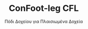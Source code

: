 ---
title: "ConFoot-leg CFL"
subtitle: "Πόδι Δοχείου για Πλαισιωμένα Δοχεία"
mainImage: "/images/products/confoot-leg-cfl-main.jpg"
gallery:
  - "/images/products/confoot-leg-cfl-1.jpg"
  - "/images/products/confoot-leg-cfl-2.jpg"
  - "/images/products/confoot-leg-cfl-3.jpg"
shortDescription: "Το ConFoot-leg CFL είναι σχεδιασμένο ειδικά για πλαισιωμένα δοχεία, ταιριάζοντας στα πλαίσια με τέλειο τρόπο ώστε τα δοχεία να μπορούν να χρησιμοποιηθούν ως δοχεία αποθήκευσης υγρών και άλλων υλικών."
technicalDescription: "Το μοντέλο CFL έχει σχεδιαστεί για σφαιρικά δοχεία που χρησιμοποιούνται για τη μεταφορά υγρών που απαιτούν αντοχή σε υψηλές πιέσεις, καθώς η σφαιρική μορφή διαχειρίζεται καλύτερα την πίεση, αλλά χρειάζεται πλαίσια γύρω του για να είναι μεταφερόμενο."
videoID: "C2KwnEb-npU"
faq:
  - question: "Τι είναι το ConFoot-leg CFL;"
    answer: |
      Το ConFoot-leg CFL είναι σχεδιασμένο ειδικά για πλαισιωμένα δοχεία, ταιριάζοντας στα πλαίσια με τέλειο τρόπο ώστε τα δοχεία να μπορούν να χρησιμοποιηθούν ως δοχεία αποθήκευσης υγρών και άλλων υλικών.
  - question: "Πώς λειτουργεί το ConFoot-leg CFL;"
    answer: |
      Το ConFoot-leg CFL προσαρμόζεται με ασφάλεια στα πλαίσια των σφαιρικών δοχείων, παρέχοντας σταθερή υποστήριξη ενώ επιτρέπει τη χρήση του δοχείου ως αποθήκη υγρών υπό υψηλή πίεση. Τα πόδια είναι σχεδιασμένα να αντέχουν την πίεση και να παρέχουν σταθερή βάση για τη μεταφορά.
specifications:
  - name: "Βάρος"
    value: "24 κιλά ανά πόδι"
  - name: "Αντοχή Φόρτωσης"
    value: "30 τόνους"
  - name: "Εύρος Ρύθμισης"
    value: "1.043 mm έως 1.448 mm"
  - name: "Υλικό"
    value: "Χάλυβας υψηλής ποιότητας"
price: "3.500 EUR"
priceVAT: "4.235 EUR"
pricingNotes: "Διατίθενται εκπτώσεις ποσότητας. Επικοινωνήστε μαζί μας για λεπτομέρειες."
buyLink: "/contact"
howToUse: |
  1. Τοποθετήστε το πόδι CFL στη γωνία του πλαισίου του δοχείου
  2. Ενεργοποιήστε τον μηχανισμό κλειδώματος
  3. Ρυθμίστε το ύψος, εάν είναι απαραίτητο, εντός του εύρους 1.043 mm έως 1.448 mm
  4. Επαναλάβετε για όλες τις απαιτούμενες γωνίες
  5. Κατεβάστε το τρέιλερ και οδηγήστε, αφήνοντας το δοχείο στα πόδια
benefits:
  - title: "Άριστη Εφαρμογή στο Πλαίσιο"
    description: "Σχεδιασμένο για τέλεια εφαρμογή στα πλαίσια των σφαιρικών δοχείων"
  - title: "Αποθήκευση Υγρών"
    description: "Επιτρέπει τη χρήση των δοχείων ως δοχεία αποθήκευσης υγρών που απαιτούν αντοχή σε υψηλές πιέσεις"
  - title: "Εξειδικευμένος Σχεδιασμός"
    description: "Σχεδιασμένο ειδικά για τις μοναδικές απαιτήσεις των πλαισιωμένων δοχείων"
  - title: "Πολλαπλές Εφαρμογές"
    description: "Κατάλληλο για διάφορες βιομηχανίες που απαιτούν εξειδικευμένη αποθήκευση και μεταχείριση δοχείων"
  - title: "Άμεση Κινητικότητα"
    description: "Τα δοχεία είναι πάντα έτοιμα για μετακίνηση - απλά οδηγήστε το τρέιλερ κάτω από το δοχείο για να συνεχίσετε το ταξίδι"
  - title: "Βελτιστοποίηση Κόστους"
    description: "Βελτιώνει το κόστος και τη χρήση χρόνου με τη δυνατότητα εξειδικευμένης διαχείρισης δοχείων χωρίς πρόσθετο εξοπλισμό"
articleContent: |
  ## Τι είναι το ConFoot-leg CFL;

  Το ConFoot-leg CFL αποτελεί μια εξειδικευμένη λύση για πόδια δοχείων, σχεδιασμένη ειδικά για πλαισιωμένα δοχεία. Σε αντίθεση με τα τυπικά δοχεία μεταφοράς, τα σφαιρικά δοχεία που χρησιμοποιούνται για τη μεταφορά υγρών με υψηλές απαιτήσεις πίεσης χρειάζονται πλαίσια γύρω τους ώστε να είναι μεταφερόμενα, καθώς η σφαιρική μορφή διαχειρίζεται καλύτερα την πίεση. Το μοντέλο CFL έχει σχεδιαστεί για να εφαρμόζει τέλεια σε αυτά τα πλαίσια, επιτρέποντας τη χρήση αυτών των εξειδικευμένων δοχείων ως δοχεία αποθήκευσης υγρών και άλλων υλικών που απαιτούν αντίσταση στην πίεση.

  ## Κύρια Οφέλη για την Εξειδικευμένη Διαχείριση Δοχείων

  Το ConFoot-leg CFL παρέχει σημαντικά λειτουργικά πλεονεκτήματα για επιχειρήσεις που διαχειρίζονται πλαισιωμένα δοχεία, ιδιαιτέρως εκείνα που χρησιμοποιούνται για τη μεταφορά και αποθήκευση υγρών. Επιτρέποντας την τοποθέτηση αυτών των εξειδικευμένων δοχείων σε πόδια, δημιουργούνται ευέλικτες λύσεις αποθήκευσης για υγρά και άλλα υλικά ευαίσθητα στην πίεση χωρίς την ανάγκη μόνιμης υποδομής.

  Το μοντέλο CFL δίνει τη δυνατότητα στις επιχειρήσεις να βελτιστοποιήσουν τις ειδικές λειτουργίες τους με δοχεία, παρέχοντας έναν ασφαλή τρόπο στήριξης των πλαισιωμένων δοχείων κατά τις διαδικασίες φόρτωσης, εκφόρτωσης και αποθήκευσης. Αυτή η ευελιξία καθιστά το CFL μια ιδανική λύση για βιομηχανίες που βασίζονται στη μεταφορά και αποθήκευση υγρών και άλλων υλικών που απαιτούν δοχεία με αντίσταση στην πίεση.

  ## Πώς Λειτουργεί

  Το ConFoot-leg CFL συνδέεται με ασφάλεια στα πλαίσια των εξειδικευμένων δοχείων, παρέχοντας σταθερή υποστήριξη ενώ το δοχείο βρίσκεται σε θέση για φόρτωση, εκφόρτωση ή αποθήκευση. Τα πόδια διαθέτουν εύρος ρύθμισης από 1.043 mm έως 1.448 mm, επιτρέποντας ευέλικτη τοποθέτηση σε διάφορα περιβάλλοντα λειτουργίας. Κάθε πόδι ζυγίζει 24 κιλά, γεγονός που τα καθιστά εύκολα στη διαχείριση από τους χειριστές, ενώ το σύστημα προσφέρει ικανότητα φόρτωσης έως 30 τόνους.

  Η διαδικασία εγκατάστασης είναι απλή:
  1. Τοποθετήστε τα πόδια CFL στις γωνίες του πλαισίου του δοχείου
  2. Ενεργοποιήστε τον μηχανισμό κλειδώματος για να ασφαλίσετε τα πόδια
  3. Ρυθμίστε το ύψος ανάλογα με τις συγκεκριμένες ανάγκες σας
  4. Κατεβάστε το τρέιλερ και οδηγήστε, αφήνοντας το δοχείο με ασφάλεια στηριγμένο στα πόδια

  Όταν είναι καιρός να μετακινήσετε το δοχείο, απλά οδηγήστε το τρέιλερ ξανά κάτω από αυτό, ασφαλίστε το δοχείο στο τρέιλερ, αφαιρέστε τα πόδια και συνεχίστε το ταξίδι.

  ## Εφαρμογές του ConFoot-leg CFL

  ### Χημική Βιομηχανία
  Η χημική βιομηχανία αποκομίζει σημαντικά οφέλη από την ικανότητα του CFL να στηρίζει με ασφάλεια τα δοχεία που χρησιμοποιούνται για την αποθήκευση και μεταφορά χημικών ουσιών και υγρών υλικών. Με την τοποθέτηση αυτών των εξειδικευμένων δοχείων σε πόδια, οι εταιρείες μπορούν να δημιουργήσουν ευέλικτες λύσεις αποθήκευσης που διατηρούν την ακεραιότητα των υλικών ευαίσθητων στην πίεση, αξιοποιώντας στο έπακρο τον διαθέσιμο χώρο.

  ### Τομέας Πετρελαίου και Φυσικού Αερίου
  Για τον τομέα πετρελαίου και φυσικού αερίου, το CFL προσφέρει πολύτιμη ευελιξία στη διαχείριση δοχείων που χρησιμοποιούνται για διάφορα πετροχημικά προϊόντα. Η δυνατότητα ασφαλούς τοποθέτησης αυτών των δοχείων σε πόδια επιτρέπει πιο αποτελεσματικές διαδικασίες φόρτωσης και εκφόρτωσης, καθώς και τη δημιουργία προσωρινής χωρητικότητας αποθήκευσης κατά τις περιόδους υψηλής δραστηριότητας.

  ### Βιομηχανία Τροφίμων και Ποτών
  Η βιομηχανία τροφίμων και ποτών μπορεί να αξιοποιήσει τα πόδια CFL για δοχεία που χρησιμοποιούνται στη μεταφορά και αποθήκευση υγρών προϊόντων διατροφής. Η σταθερότητα και αξιοπιστία του συστήματος εξασφαλίζουν ότι αυτά τα ευαίσθητα υλικά μπορούν να διαχειριστούν και να αποθηκευτούν με ασφάλεια χωρίς κίνδυνο μόλυνσης ή ζημιάς.

  ### Επεξεργασία και Διάθεση Νερού
  Οι επιχειρήσεις επεξεργασίας και διάθεσης νερού μπορούν να επωφεληθούν από την ικανότητα του CFL να στηρίζει δοχεία που χρησιμοποιούνται για την αποθήκευση και μεταφορά χημικών επεξεργασίας νερού και άλλων υγρών υλικών. Αυτή η δυνατότητα επιτρέπει ευέλικτη και αποτελεσματική διαχείριση αυτών των απαραίτητων πόρων.

  ## Τεχνικές Προδιαγραφές

  - **Αντοχή Φόρτωσης**: 30 τόνους
  - **Βάρος**: 24 κιλά ανά πόδι
  - **Εύρος Ρύθμισης**: 1.043 mm έως 1.448 mm
  - **Υλικό**: Χάλυβας υψηλής ποιότητας με ανθεκτική επίστρωση
  - **Συμβατότητα**: Εξειδικευμένα πλαισιωμένα δοχεία, ιδίως εκείνα που σχεδιάζονται για μεταφορά υγρών

  Το ConFoot-leg CFL αντιπροσωπεύει μια εξειδικευμένη λύση για τη διαχείριση πλαισιωμένων δοχείων, προσφέροντας στις επιχειρήσεις έναν τρόπο βελτιστοποίησης των λειτουργιών τους με χρήση σφαιρικών δοχείων για υγρά και άλλα υλικά που απαιτούν αντίσταση στην πίεση. Ενισχύοντας τη δυνατότητα ασφαλούς στήριξης αυτών των εξειδικευμένων δοχείων σε πόδια, το CFL βοηθά τις επιχειρήσεις να επιτύχουν μεγαλύτερη αποδοτικότητα και ευελιξία στις εξειδικευμένες διαδικασίες διαχείρισης δοχείων.
---